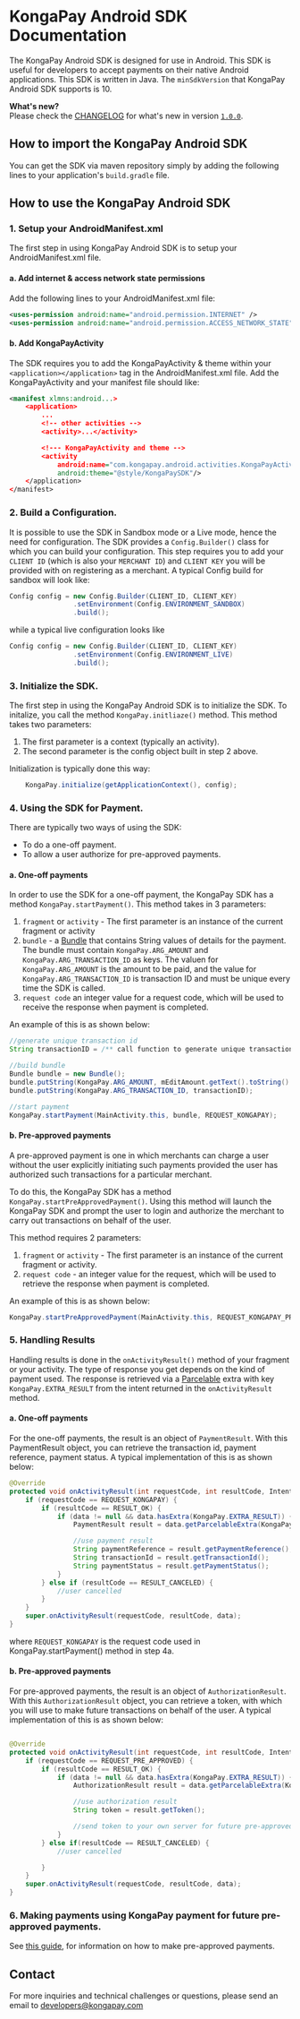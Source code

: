 # KongaPay Android SDK Documentation

The KongaPay Android SDK is designed for use in Android. This SDK is useful for
developers to accept payments on their native Android applications. This SDK is written
in Java. The `minSdkVersion` that KongaPay Android SDK supports is 10.

**What's new?**  
Please check the [CHANGELOG](CHANGELOG.md)
for what's new in version [`1.0.0`](CHANGELOG.md#v1.0.0).

## How to import the KongaPay Android SDK

You can get the SDK via maven repository simply by adding the following lines to your
application's `build.gradle` file.


## How to use the KongaPay Android SDK

### 1. Setup your AndroidManifest.xml

The first step in using KongaPay Android SDK is to setup your AndroidManifest.xml file.
#### a. Add internet & access network state permissions
Add the following lines to your AndroidManifest.xml file:

```xml
<uses-permission android:name="android.permission.INTERNET" />
<uses-permission android:name="android.permission.ACCESS_NETWORK_STATE"/>
```

#### b. Add KongaPayActivity
The SDK requires you to add the KongaPayActivity & theme within your `<application></application>` tag
in the AndroidManifest.xml file. Add the KongaPayActivity and your manifest file should like:

```xml
<manifest xlmns:android...>
    <application>
        ...
        <!-- other activities -->
        <activity>...</activity>

        <!--- KongaPayActivity and theme -->
        <activity
            android:name="com.kongapay.android.activities.KongaPayActivity"
            android:theme="@style/KongaPaySDK"/>
    </application>
</manifest>
```

### 2. Build a Configuration.

It is possible to use the SDK in Sandbox mode or a Live mode, hence the need for configuration.
The SDK provides a `Config.Builder()` class for which you can build your configuration.
This step requires you to add your `CLIENT ID` (which is also your `MERCHANT ID`) and
`CLIENT KEY` you will be provided with on registering as a merchant.
A typical Config build for sandbox will look like:

```java
Config config = new Config.Builder(CLIENT_ID, CLIENT_KEY)
                .setEnvironment(Config.ENVIRONMENT_SANDBOX)
                .build();
```
while a typical live configuration looks like
```java
Config config = new Config.Builder(CLIENT_ID, CLIENT_KEY)
                .setEnvironment(Config.ENVIRONMENT_LIVE)
                .build();
```


### 3. Initialize the SDK.

The first step in using the KongaPay Android SDK is to initialize the SDK. To initalize,
you call the method `KongaPay.initliaze()` method. This method takes two parameters:

1. The first parameter is a context (typically an activity).
2. The second parameter is the config object built in step 2 above.

Initialization is typically done this way:
```java
    KongaPay.initialize(getApplicationContext(), config);
```

### 4. Using the SDK for Payment.

There are typically two ways of using the SDK:

  * To do a one-off payment.
  * To allow a user authorize for pre-approved payments.


#### a. One-off payments
In order to use the SDK for a one-off payment, the KongaPay SDK has a method `KongaPay.startPayment()`.
This method takes in 3 parameters:  
1. `fragment` or `activity` - The first parameter is an instance of the current fragment or activity  
2. `bundle` - a [Bundle](http://developer.android.com/reference/android/os/Bundle.html) that contains String values of details for the payment. The bundle must contain `KongaPay.ARG_AMOUNT` and `KongaPay.ARG_TRANSACTION_ID` as keys. The valuen for `KongaPay.ARG_AMOUNT` is the amount to be paid, and the value for `KongaPay.ARG_TRANSACTION_ID` is transaction ID and must be unique every time the SDK is called.  
3. `request code` an integer value for a request code, which will be used to receive
the response when payment is completed.  

An example of this is as shown below:

```java
//generate unique transaction id
String transactionID = /** call function to generate unique transaction ID **/

//build bundle
Bundle bundle = new Bundle();
bundle.putString(KongaPay.ARG_AMOUNT, mEditAmount.getText().toString().trim());
bundle.putString(KongaPay.ARG_TRANSACTION_ID, transactionID);

//start payment
KongaPay.startPayment(MainActivity.this, bundle, REQUEST_KONGAPAY);
```

#### b. Pre-approved payments
A pre-approved payment is one in which merchants can charge a user without the user
explicitly initiating such payments provided the user has authorized such transactions
for a particular merchant.

To do this, the KongaPay SDK has a method `KongaPay.startPreApprovedPayment()`.
Using this method will launch the KongaPay SDK and prompt the user to login and authorize
the merchant to carry out transactions on behalf of the user.

This method requires 2 parameters:  
1. `fragment` or `activity` - The first parameter is an instance of the current fragment or activity.  
2. `request code` - an integer value for the request, which will be used to retrieve the response when payment is completed.  

An example of this is as shown below:

```java
KongaPay.startPreApprovedPayment(MainActivity.this, REQUEST_KONGAPAY_PRE_APPROVED);
```

### 5. Handling Results
Handling results is done in the `onActivityResult()` method of your fragment or your activity.
The type of response you get depends on the kind of payment used. The response is retrieved via a [Parcelable](http://developer.android.com/reference/android/os/Parcelable.html) extra with key `KongaPay.EXTRA_RESULT` from the intent returned in the `onActivityResult` method.

#### a. One-off payments
For the one-off payments, the result is an object of `PaymentResult`.
With this PaymentResult object, you can retrieve the transaction id, payment reference, payment status.
A typical implementation of this is as shown below:

```java
@Override
protected void onActivityResult(int requestCode, int resultCode, Intent data) {
    if (requestCode == REQUEST_KONGAPAY) {
        if (resultCode == RESULT_OK) {
            if (data != null && data.hasExtra(KongaPay.EXTRA_RESULT)) {
                PaymentResult result = data.getParcelableExtra(KongaPay.EXTRA_RESULT);

                //use payment result
                String paymentReference = result.getPaymentReference();
                String transactionId = result.getTransactionId();
                String paymentStatus = result.getPaymentStatus();
            }
        } else if (resultCode == RESULT_CANCELED) {
            //user cancelled
        }
    }
    super.onActivityResult(requestCode, resultCode, data);
}
```
where `REQUEST_KONGAPAY` is the request code used in KongaPay.startPayment() method in step 4a.

#### b. Pre-approved payments
For pre-approved payments, the result is an object of `AuthorizationResult`. With this `AuthorizationResult` object, you can retrieve a token, with which you will use to make future transactions on behalf of the user.
A typical implementation of this is as shown below:

```java

@Override
protected void onActivityResult(int requestCode, int resultCode, Intent data) {
    if (requestCode == REQUEST_PRE_APPROVED) {
        if (resultCode == RESULT_OK) {
            if (data != null && data.hasExtra(KongaPay.EXTRA_RESULT)) {
                AuthorizationResult result = data.getParcelableExtra(KongaPay.EXTRA_RESULT);

                //use authorization result
                String token = result.getToken();

                //send token to your own server for future pre-approved transactions.
            }
        } else if(resultCode == RESULT_CANCELED) {
            //user cancelled

        }
    }
    super.onActivityResult(requestCode, resultCode, data);
}
```

###  6. Making payments using KongaPay payment for future pre-approved payments.
See [this guide](https://github.com/kongapay/KongaPay-Android-SDK/blob/master/preapproved_server_side.md),
for information on how to make pre-approved payments.


## Contact
For more inquiries and technical challenges or questions, please send an email to
developers@kongapay.com
